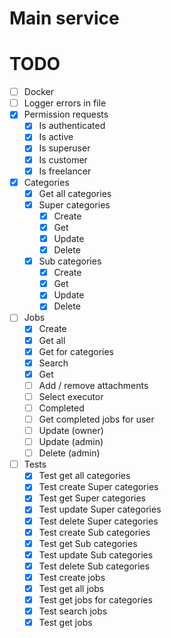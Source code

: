 # Main service

# TODO
- [ ] Docker
- [ ] Logger errors in file
- [x] Permission requests
  - [x] Is authenticated
  - [x] Is active
  - [x] Is superuser
  - [x] Is customer
  - [x] Is freelancer
- [x] Categories
  - [x] Get all categories
  - [x] Super categories
    - [x] Create
    - [x] Get
    - [x] Update
    - [x] Delete
  - [x] Sub categories
    - [x] Create
    - [x] Get
    - [x] Update
    - [x] Delete
- [ ] Jobs
  - [x] Create
  - [x] Get all
  - [x] Get for categories
  - [x] Search
  - [x] Get
  - [ ] Add / remove attachments
  - [ ] Select executor
  - [ ] Completed
  - [ ] Get completed jobs for user
  - [ ] Update (owner)
  - [ ] Update (admin)
  - [ ] Delete (admin)
- [ ] Tests
  - [x] Test get all categories
  - [x] Test create Super categories
  - [x] Test get Super categories
  - [x] Test update Super categories
  - [x] Test delete Super categories
  - [x] Test create Sub categories
  - [x] Test get Sub categories
  - [x] Test update Sub categories
  - [x] Test delete Sub categories
  - [x] Test create jobs
  - [x] Test get all jobs
  - [x] Test get jobs for categories
  - [x] Test search jobs
  - [x] Test get jobs
